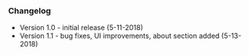 ### Changelog

* Version 1.0 - initial release (5-11-2018)
* Version 1.1 - bug fixes, UI improvements, about section added (5-13-2018)
